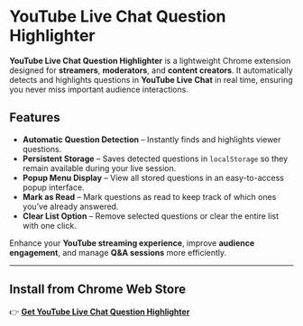 # YouTube Live Chat Question Highlighter

**YouTube Live Chat Question Highlighter** is a lightweight Chrome extension designed for **streamers**, **moderators**, and **content creators**. It automatically detects and highlights questions in **YouTube Live Chat** in real time, ensuring you never miss important audience interactions.

## Features
- **Automatic Question Detection** – Instantly finds and highlights viewer questions.  
- **Persistent Storage** – Saves detected questions in `localStorage` so they remain available during your live session.  
- **Popup Menu Display** – View all stored questions in an easy-to-access popup interface.  
- **Mark as Read** – Mark questions as read to keep track of which ones you’ve already answered.  
- **Clear List Option** – Remove selected questions or clear the entire list with one click.  

Enhance your **YouTube streaming experience**, improve **audience engagement**, and manage **Q&A sessions** more efficiently.

---

## Install from Chrome Web Store
👉 [**Get YouTube Live Chat Question Highlighter**](https://chromewebstore.google.com/detail/fkebfbgodophecikemcooilgpfafnmpi?utm_source=item-share-cb)

